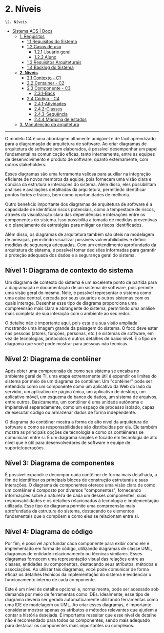 # 2. Níveis

`\2. Níveis`

* [Sistema ACS | Docs](../README.md)
  * [1. Requisitos](../1.%20Requisitos/README.md)
    * [1.1 Requisitos do Sistema](../1.%20Requisitos/1.1%20Requisitos%20do%20Sistema/README.md)
    * [1.2 Casos de uso](../1.%20Requisitos/1.2%20Casos%20de%20uso/README.md)
      * [1.2.1 Usuário geral](../1.%20Requisitos/1.2%20Casos%20de%20uso/1.2.1%20Usu%C3%A1rio%20geral/README.md)
      * [1.2.2 Aluno](../1.%20Requisitos/1.2%20Casos%20de%20uso/1.2.2%20Aluno/README.md)
    * [1.3 Requisitos Arquiteturais](../1.%20Requisitos/1.3%20Requisitos%20Arquiteturais/README.md)
    * [1.4 Backlog do Sistema](../1.%20Requisitos/1.4%20Backlog%20do%20Sistema/README.md)
  * [**2. Níveis**](../2.%20N%C3%ADveis/README.md)
    * [2.1 Contexto - C1](../2.%20N%C3%ADveis/2.1%20Contexto%20-%20C1/README.md)
    * [2.2 Container - C2](../2.%20N%C3%ADveis/2.2%20Container%20-%20C2/README.md)
    * [2.3 Componente - C3](../2.%20N%C3%ADveis/2.3%20Componente%20-%20C3/README.md)
      * [2.3.1-Back](../2.%20N%C3%ADveis/2.3%20Componente%20-%20C3/2.3.1-Back/README.md)
    * [2.4 Código - C4](../2.%20N%C3%ADveis/2.4%20C%C3%B3digo%20-%20C4/README.md)
      * [2.4.1-Atividades](../2.%20N%C3%ADveis/2.4%20C%C3%B3digo%20-%20C4/2.4.1-Atividades/README.md)
      * [2.4.2-Classes](../2.%20N%C3%ADveis/2.4%20C%C3%B3digo%20-%20C4/2.4.2-Classes/README.md)
      * [2.4.3-Sequência](../2.%20N%C3%ADveis/2.4%20C%C3%B3digo%20-%20C4/2.4.3-Sequ%C3%AAncia/README.md)
      * [2.4.4 Máquina de estados](../2.%20N%C3%ADveis/2.4%20C%C3%B3digo%20-%20C4/2.4.4%20M%C3%A1quina%20de%20estados/README.md)
  * [3. Manutenção da arquitetura](../3.%20Manuten%C3%A7%C3%A3o%20da%20arquitetura/README.md)

---

O modelo C4 é uma abordagem altamente amigável e de fácil aprendizado para a diagramação de arquitetura de software. Ao criar diagramas de arquitetura de software bem elaborados, é possível desempenhar um papel fundamental na comunicação eficaz, tanto internamente, entre as equipes de desenvolvimento e produto de software, quanto externamente, com outros stakeholders.

Esses diagramas são uma ferramenta valiosa para auxiliar na integração eficiente de novos membros da equipe, pois fornecem uma visão clara e concisa da estrutura e interações do sistema. Além disso, eles possibilitam análises e avaliações detalhadas da arquitetura, permitindo identificar pontos fortes e fracos, bem como oportunidades de melhoria.

Outro benefício importante dos diagramas de arquitetura de software é a capacidade de identificar riscos potenciais, como a tempestade de riscos, através da visualização clara das dependências e interações entre os componentes do sistema. Isso possibilita a tomada de medidas preventivas e o planejamento de estratégias para mitigar os riscos identificados.

Além disso, os diagramas de arquitetura também são úteis na modelagem de ameaças, permitindo visualizar possíveis vulnerabilidades e definir medidas de segurança adequadas. Com um entendimento aprofundado da arquitetura do sistema, é possível tomar decisões informadas para garantir a proteção adequada dos dados e a segurança geral do sistema.

## Nível 1: Diagrama de contexto do sistema
Um diagrama de contexto do sistema é um excelente ponto de partida para a diagramação e documentação de um sistema de software, pois permite uma visão geral do mesmo. Nele, é possível representar o sistema como uma caixa central, cercada por seus usuários e outros sistemas com os quais interage. Desenhar esse tipo de diagrama proporciona uma compreensão mais clara e abrangente do sistema, permitindo uma análise mais completa de sua interação com o ambiente ao seu redor.

O detalhe não é importante aqui, pois esta é a sua visão ampliada mostrando uma imagem grande da paisagem do sistema. O foco deve estar nas pessoas (atores, funções, personas, etc.) e sistemas de software, em vez de tecnologias, protocolos e outros detalhes de baixo nível. É o tipo de diagrama que você pode mostrar para pessoas não técnicas.

## Nível 2: Diagrama de contêiner
Após obter uma compreensão de como seu sistema se encaixa no ambiente geral de TI, uma etapa extremamente útil é expandir os limites do sistema por meio de um diagrama de contêiner. Um "contêiner" pode ser entendido como um componente como um aplicativo da Web do lado do servidor, um aplicativo de página única, um aplicativo de desktop, um aplicativo móvel, um esquema de banco de dados, um sistema de arquivos, entre outros. Basicamente, um contêiner é uma unidade autônoma e implantável separadamente, como um espaço de processo isolado, capaz de executar código ou armazenar dados de forma independente.

O diagrama do contêiner mostra a forma de alto nível da arquitetura de software e como as responsabilidades são distribuídas por ela. Ele também mostra as principais opções de tecnologia e como os contêineres se comunicam entre si. É um diagrama simples e focado em tecnologia de alto nível que é útil para desenvolvedores de software e equipe de suporte/operações.

## Nível 3: Diagrama de componentes
É possível expandir e decompor cada contêiner de forma mais detalhada, a fim de identificar os principais blocos de construção estruturais e suas interações. O diagrama de componentes oferece uma visão clara de como um contêiner é composto por diversos "componentes", fornecendo informações sobre a natureza de cada um desses componentes, suas responsabilidades e os detalhes relacionados à tecnologia e implementação utilizada. Esse tipo de diagrama permite uma compreensão mais aprofundada da estrutura do sistema, destacando os elementos fundamentais que o compõem e como eles se relacionam entre si.

## Nível 4: Diagrama de código
Por fim, é possível aprofundar cada componente para exibir como ele é implementado em forma de código, utilizando diagramas de classe UML, diagramas de entidade-relacionamento ou técnicas similares. Esses diagramas fornecem uma representação visual das relações entre as classes, entidades ou componentes, destacando seus atributos, métodos e associações. Ao utilizar tais diagramas, você pode comunicar de forma eficaz os detalhes técnicos da implementação do sistema e evidenciar o funcionamento interno de cada componente.

Este é um nível de detalhe opcional e, normalmente, pode ser acessado sob demanda por meio de ferramentas como IDEs. Idealmente, esse tipo de diagrama deveria ser gerado automaticamente utilizando ferramentas como uma IDE de modelagem ou UML. Ao criar esses diagramas, é importante considerar mostrar apenas os atributos e métodos relevantes que ajudem a contar a história desejada. É importante ressaltar que esse nível de detalhe não é recomendado para todos os componentes, sendo mais adequado para destacar os componentes mais importantes ou complexos.
